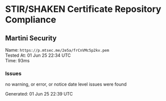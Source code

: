 # STIR/SHAKEN Certificate Repository Compliance

## Martini Security

Name: `https://p.mtsec.me/2e5a/frCnVMc5p2kv.pem`\
Tested At: 01 Jun 25 22:34 UTC\
Time: 93ms

### Issues

no warning, or error, or notice date level issues were found

Generated: 01 Jun 25 22:39 UTC